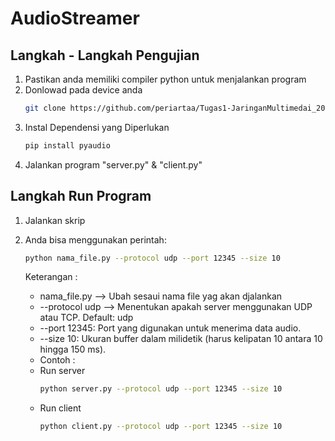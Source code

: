 # AudioStreamer

## Langkah - Langkah Pengujian
1. Pastikan anda memiliki compiler python untuk menjalankan program
2. Donlowad pada device anda
   ``` Bash
   git clone https://github.com/periartaa/Tugas1-JaringanMultimedai_2025.git
   ```
4. Instal Dependensi yang Diperlukan
   ``` Bash
   pip install pyaudio
   ```
5. Jalankan program "server.py" & "client.py"


## Langkah Run Program
1. Jalankan skrip
2. Anda bisa menggunakan perintah:
   ``` Bash
   python nama_file.py --protocol udp --port 12345 --size 10
   ```

   Keterangan :
   - nama_file.py --> Ubah sesaui nama file yag akan djalankan
   - --protocol udp --> Menentukan apakah server menggunakan UDP atau TCP. Default: udp
   - --port 12345: Port yang digunakan untuk menerima data audio.
   - --size 10: Ukuran buffer dalam milidetik (harus kelipatan 10 antara 10 hingga 150 ms).
   - Contoh :
   - Run server
     ``` Bash
     python server.py --protocol udp --port 12345 --size 10
     ```
   - Run client
     ``` Bash
     python client.py --protocol udp --port 12345 --size 10
     ```
